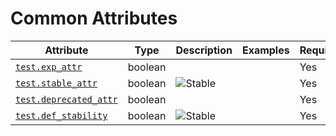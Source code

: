 # Common Attributes

<!-- semconv test -->
| Attribute  | Type | Description  | Examples  | Required |
|---|---|---|---|---|
| [`test.exp_attr`](labels_expected.md) | boolean |  |  | Yes |
| [`test.stable_attr`](labels_expected.md) | boolean | ![Stable](https://img.shields.io/badge/-stable-lightgreen)<br> |  | Yes |
| [`test.deprecated_attr`](labels_expected.md) | boolean |  |  | Yes |
| [`test.def_stability`](labels_expected.md) | boolean | ![Stable](https://img.shields.io/badge/-stable-lightgreen)<br> |  | Yes |
<!-- endsemconv -->
